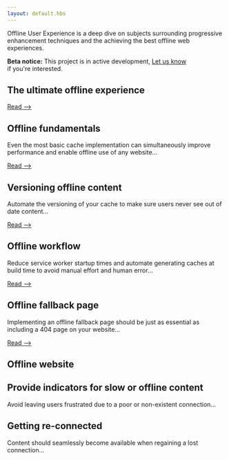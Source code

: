 ```yaml
---
layout: default.hbs
---
```


<p class="subtitle">
  Offline User Experience is a deep dive on subjects surrounding progressive
  enhancement techniques and the achieving the best offline web experiences.
</p>

<div class="callout">
  <strong>Beta notice:</strong> This project is in active development,
  <a href="mailto:ask@etch.co">Let us know</a><br/> if you're interested.
</div>

<section class="articles">
  <div class="articles__item">
    <h2 class="articles__item-title">
      The ultimate offline experience
    </h2>
    <a href="/the-ultimate-offline-experience.html" class="arrow-link">Read &xrarr;</a>
  </div>

  <div class="articles__item">
    <h2 class="articles__item-title">
      Offline fundamentals
    </h2>
    <p class="articles__item-content">
      Even the most basic cache implementation can simultaneously improve
      performance and enable offline use of any website&hellip;
    </p>
    <a href="/offline-fundamentals.html" class="arrow-link">Read &xrarr;</a>
  </div>

  <div class="articles__item">
    <h2 class="articles__item-title">
      Versioning offline content
    </h2>
    <p class="articles__item-content">
      Automate the versioning of your cache to make sure users never see out
      of date content&hellip;
    </p>
    <a href="/versioning-offline-content.html" class="arrow-link">Read &xrarr;</a>
  </div>

  <div class="articles__item">
    <h2 class="articles__item-title">
      Offline workflow
    </h2>
    <p class="articles__item-content">
      Reduce service worker startup times and automate generating caches at
      build time to avoid manual effort and human error&hellip;
    </p>
    <a href="/offline-workflow.html" class="arrow-link">Read &xrarr;</a>
  </div>

  <div class="articles__item">
    <h2 class="articles__item-title">
      Offline fallback page
    </h2>
    <p class="articles__item-content">
      Implementing an offline fallback page should be just as essential as including
      a 404 page on your website&hellip;
    </p>
    <a href="/offline-fallback-page.html" class="arrow-link">Read &xrarr;</a>
  </div>

  <div class="articles__item">
    <h2 class="articles__item-title">
      Offline website
    </h2>
  </div>

  <div class="articles__item">
    <h2 class="articles__item-title">
      Provide indicators for slow or offline content
    </h2>
    <p class="articles__item-content">
      Avoid leaving users frustrated due to a poor or non-existent connection&hellip;
    </p>
  </div>

  <div class="articles__item">
    <h2 class="articles__item-title">
      Getting re-connected
    </h2>
    <p class="articles__item-content">
      Content should seamlessly become available when regaining a lost
      connection&hellip;
    </p>
  </div>
</section>

